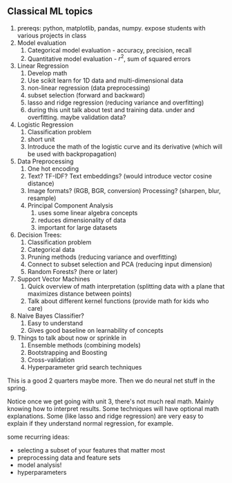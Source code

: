 ## Classical ML topics

1. prereqs: python, matplotlib, pandas, numpy. expose students with various projects in class
2. Model evaluation
	1. Categorical model evaluation - accuracy, precision, recall
	2. Quantitative model evaluation - $r^2$, sum of squared errors
3. Linear Regression
	1. Develop math
	2. Use scikit learn for 1D data and multi-dimensional data
	3. non-linear regression (data preprocessing)
	4. subset selection (forward and backward)
	5. lasso and ridge regression (reducing variance and overfitting)
	6. during this unit talk about test and training data. under and overfitting. maybe validation data?
4. Logistic Regression
	1. Classification problem
	2. short unit
	3. Introduce the math of the logistic curve and its derivative (which will be used with backpropagation)
5. Data Preprocessing
	1. One hot encoding
	2. Text? TF-IDF? Text embeddings? (would introduce vector cosine distance)
	3. Image formats? (RGB, BGR, conversion) Processing? (sharpen, blur, resample)
	4. Principal Component Analysis
		1. uses some linear algebra concepts
		2. reduces dimensionality of data
		3. important for large datasets
6. Decision Trees:
	1. Classification problem
	2. Categorical data
	3. Pruning methods (reducing variance and overfitting)
	4. Connect to subset selection and PCA (reducing input dimension)
	5. Random Forests? (here or later)
7. Support Vector Machines
	1. Quick overview of math interpretation (splitting data with a plane that maximizes distance between points)
	2. Talk about different kernel functions (provide math for kids who care)
8. Naive Bayes Classifier?
	1. Easy to understand
	2. Gives good baseline on learnability of concepts
9. Things to talk about now or sprinkle in
	1. Ensemble methods (combining models)
	2. Bootstrapping and Boosting
	3. Cross-validation
	4. Hyperparameter grid search techniques

This is a good 2 quarters maybe more. Then we do neural net stuff in the spring.

Notice once we get going with unit 3, there's not much real math. Mainly knowing how to interpret results. Some techniques will have optional math explanations. Some (like lasso and ridge regression) are very easy to explain if they understand normal regression, for example.

some recurring ideas:
- selecting a subset of your features that matter most
- preprocessing data and feature sets
- model analysis!
- hyperparameters
